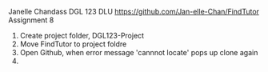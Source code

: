 Janelle Chandass
DGL 123 DLU
https://github.com/Jan-elle-Chan/FindTutor
Assignment 8

1. Create project folder, DGL123-Project
2. Move FindTutor to project foldre
3. Open Github, when error message 'cannnot locate' pops up clone again
4. 